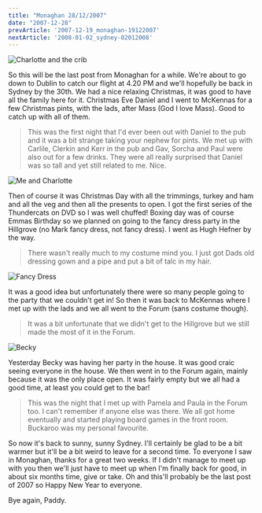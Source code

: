 ```yaml
---
title: "Monaghan 28/12/2007"
date: "2007-12-28"
prevArticle: '2007-12-19_monaghan-19122007'
nextArticle: '2008-01-02_sydney-02012008'
---
```

![Charlotte and the crib](/images/PC250017.JPG "Charlotte putting the baby G in the crib on Christmas Eve")

So this will be the last post from Monaghan for a while. We're about to go down to Dublin to catch our flight at 4.20 PM and we'll hopefully be back in Sydney by the 30th. We had a nice relaxing Christmas, it was good to have all the family here for it. Christmas Eve Daniel and I went to McKennas for a few Christmas pints, with the lads, after Mass (God I love Mass). Good to catch up with all of them.
> This was the first night that I'd ever been out with Daniel to the pub and it was a bit strange taking your nephew for pints. We met up with Carlile, Clerkin and Kerr in the pub and Gav, Sorcha and Paul were also out for a few drinks. They were all really surprised that Daniel was so tall and yet still related to me. Nice.

![Me and Charlotte](/images/20071225_180654_christmas_2007_13.JPG "Charlotte trying to re-arrange my face")

Then of course it was Christmas Day with all the trimmings, turkey and ham and all the veg and then all the presents to open. I got the first series of the Thundercats on DVD so I was well chuffed! Boxing day was of course Emmas Birthday so we planned on going to the fancy dress party in the Hillgrove (no Mark fancy dress, not fancy dress). I went as Hugh Hefner by the way.
> There wasn't really much to my costume mind you. I just got Dads old dressing gown and a pipe and put a bit of talc in my hair.

![Fancy Dress](/images/20071226_231620_christmas_2007_26.JPG "Our costumes, hippy, punk, 80s woman, green fairy, Supergirl and Hugh Hefner")

It was a good idea but unfortunately there were so many people going to the party that we couldn't get in! So then it was back to McKennas where I met up with the lads and we all went to the Forum (sans costume though).
> It was a bit unfortunate that we didn't get to the Hillgrove but we still made the most of it in the Forum.

![Becky](/images/PC280025.JPG "The lady in red on her 21st birthday")

Yesterday Becky was having her party in the house. It was good craic seeing everyone in the house. We then went in to the Forum again, mainly because it was the only place open. It was fairly empty but we all had a good time, at least you could get to the bar!
> This was the night that I met up with Pamela and Paula in the Forum too. I can't remember if anyone else was there. We all got home eventually and started playing board games in the front room. Buckaroo was my personal favourite.

So now it's back to sunny, sunny Sydney. I'll certainly be glad to be a bit warmer but it'll be a bit weird to leave for a second time. To everyone I saw in Monaghan, thanks for a great two weeks. If I didn't manage to meet up with you then we'll just have to meet up when I'm finally back for good, in about six months time, give or take. Oh and this'll probably be the last post of 2007 so Happy New Year to everyone.

Bye again,
Paddy.